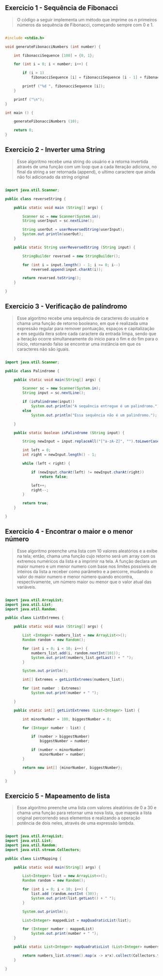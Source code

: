 ## Exercicio 1 - Sequência de Fibonacci

> O código a seguir implementa um método que imprime os n primeiros números da sequência de Fibonacci, começando sempre com 0 e 1.

```C

#include <stdio.h>

void generateFibonacciNumbers (int number) {

    int fibonacciSequence [100] = {0, 1};

    for (int i = 0; i < number; i++) {

        if (i > 1) 
            fibonacciSequence [i] = fibonacciSequence [i - 1] + fibonacciSequence [i - 2];

        printf ("%d ", fibonacciSequence [i]);
    }

    printf ("\n");
}

int main () {

    generateFibonacciNumbers (10);

    return 0;
}

```

## Exercicio 2 - Inverter uma String

> Esse algoritmo recebe uma string do usuário e a retorna invertida através de uma função com um loop
> que a cada iteração adiciona, no final da string a ser retornada (append), o ultimo caractere que ainda não foi adicionado da string original

```Java 

import java.util.Scanner;

public class reverseString {

    public static void main (String[] args) {

        Scanner sc = new Scanner(System.in);
        String userInput = sc.nextLine();

        String userOut = userReversedString(userInput);
        System.out.println(userOut);
    }

    public static String userReversedString (String input) {

        StringBuilder reversed = new StringBuilder();

        for (int i = input.length() - 1; i >= 0; i--)
            reversed.append(input.charAt(i));

        return reversed.toString();
    }

}

```

## Exercicio 3 - Verificação de palíndromo

> Esse algoritmo recebe uma sequência de caracteres do usuário e chama uma função de retorno booleano, em que
> é realizada uma expressão regular para remover pontuação, espaços e capitalização e em seguida itera sobre
> cada caractere da entrada limpa, sendo que a iteração ocorre simultaneamente do início para o fim e do fim para o 
> início, retornando falso se encontrar uma instância em que os caracteres não são iguais.

```Java

import java.util.Scanner;

public class Palindrome {

    public static void main(String[] args) {

        Scanner sc = new Scanner(System.in);
        String input = sc.nextLine();

        if (isPalindrome(input))
            System.out.println("A sequência entregue é um palindromo.");
        else
            System.out.println("Essa sequência não é um palindromo.");

    }

    public static boolean isPalindrome (String input) {

        String newInput = input.replaceAll("[^a-zA-Z]", "").toLowerCase();

        int left = 0;
        int right = newInput.length() - 1;

        while (left < right) {

            if (newInput.charAt(left) != newInput.charAt(right))
                return false;

            left++;
            right--;
        }

        return true;
    }

}

```

## Exercicio 4 - Encontrar o maior e o menor número

> Esse algoritmo preenche uma lista com 10 valores aleatórios e a exibe na tela; então, chama uma função cujo retorno será
> um array com os extremos numéricos da lista e a imprimir na tela. A função declara um maior numero e um menor numero com base
> nos limites possíveis de inteiros da lista a receber como parâmetro e a percorre, mudando o valor do maior numero e menor número quando
> encontra, respectivamente, um número maior ou menor que o valor atual das variáveis.

```Java 

import java.util.ArrayList;
import java.util.List;
import java.util.Random;

public class ListExtremes {

    public static void main (String[] args) {

        List <Integer> numbers_list = new ArrayList<>();
        Random random = new Random();

        for (int i = 0; i < 10; i++) {
            numbers_list.add(i, random.nextInt(101));
            System.out.print(numbers_list.getLast() + " ");
        }

        System.out.println();

        int[] Extremes = getListExtremes(numbers_list);

        for (int number : Extremes)
            System.out.print(number + " ");

    }

    public static int[] getListExtremes (List<Integer> list) {

        int minorNumber = 100, biggestNumber = 0;

        for (Integer number : list) {

            if (number > biggestNumber)
                biggestNumber = number;

            if (number < minorNumber)
                minorNumber = number;
        }

        return new int[] {minorNumber, biggestNumber};
    }

}

```

## Exercicio 5 - Mapeamento de lista

> Esse algoritmo preenche uma lista com valores aleatórios de 0 a 30 e chama uma função para retornar uma nova lista,
> que mapeia a lista original percorrendo seus elementos e realizando a operação potência de dois neles, através de uma expressão lambda.

```Java

import java.util.ArrayList;
import java.util.List;
import java.util.Random;
import java.util.stream.Collectors;

public class ListMapping {

    public static void main(String[] args) {

        List<Integer> list = new ArrayList<>();
        Random random = new Random();

        for (int i = 0; i < 10; i++) {
            list.add (random.nextInt (30));
            System.out.print(list.getLast() + " ");
        }

        System.out.println();

        List<Integer> mappedList = mapQuadraticList(list);

        for (Integer number : mappedList)
            System.out.print(number + " ");
    }

    public static List<Integer> mapQuadraticList (List<Integer> numbers_list) {

        return numbers_list.stream().map(x -> x*x).collect(Collectors.toList());
    }

}

```